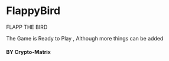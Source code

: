 # FlappyBird
 FLAPP THE BIRD

The Game is Ready to Play , Although more things can be added

#### BY Crypto-Matrix

